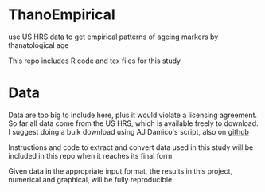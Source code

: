 ThanoEmpirical
==============

use US HRS data to get empirical patterns of ageing markers by thanatological age

This repo includes R code and tex files for this study

Data
========
Data are too big to include here, plus it would violate a licensing agreement.
So far all data come from the US HRS, which is available freely to download. I suggest doing a bulk download
using AJ Damico's script, also on [github](https://github.com/ajdamico/usgsd/tree/master/Health%20and%20Retirement%20Study)

Instructions and code to extract and convert data used in this study will be included in this repo when it reaches its final form

Given data in the appropriate input format, the results in this project, numerical and graphical, will be fully reproducible.



